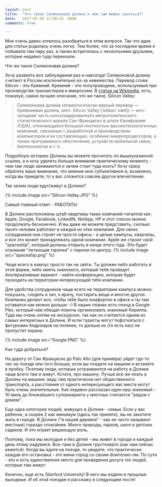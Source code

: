 ```yaml
---
layout: post
title:  "Что такое Силиконовая долина и чем там можно заняться?"
date:   2017-05-09 12:00:24 -0800
comments: true

---
```


Мне очень давно хотелось разобраться в этом вопросе. Так что идея для статьи родилась очень легко. Тем более, что за последнее время я побывала там пару раз, а также встретилась с несколькими друзьями, которые недавно туда переехали. 

Что же такое Силиконовая долина?
<!--separate-->

Хочу развеять все заблуждения раз и навсегда! Силиконовой долину считают в России исключительно из-за невежества. Перевод слова Silicon - это Кремний. Кремний - это полупроводник, используемый при производстве транзисторов и микросхем. В <a href="https://ru.wikipedia.org/wiki/%D0%A1%D0%B8%D0%BB%D0%B8%D0%BA%D0%BE%D0%BD%D0%BE%D0%B2%D0%B0%D1%8F_%D0%B4%D0%BE%D0%BB%D0%B8%D0%BD%D0%B0" target="_blank">статье на Wikipedia</a>, есть, пожалуй, самое лучшее описание, что же такое, Silicon Valley:


>Силико́новая доли́на (этимологически верный перевод — Кре́мниевая доли́на, англ. Silicon Valley [ˈsɪlɪkən ˈvæli]) — юго-западная часть консолидированного метрополитенского статистического ареала Сан-Франциско в штате Калифорния (США), отличающаяся большой плотностью высокотехнологичных компаний, связанных с разработкой и производством компьютеров и их составляющих, особенно микропроцессоров, а также программного обеспечения, устройств мобильной связи, биотехнологии и т. п.

Подробную историю Долины вы можете прочитать по вышеуказанной ссылке, а я хочу уделить больше внимания практическому моменту - чем там люди занимаются и зачем стоит туда ехать?
Хочу сразу обратить ваше внимание, что мнение мое субъективное и, возможно, когда вы приедете, то у вас сложится совсем другое впечатление.

Так зачем люди едут/живут в Долине? 

{% include image src="Silicon-Valley.JPG" %}

Самый главный ответ - РАБОТАТЬ! 

В Долине расположены штаб-квартиры таких компаний-гигантов как: Apple, Google, Facebook, LinkedIN, NetApp, HP и этот список можно продолжать бесконечно. 
И вы даже не можете представить, сколько тысяч человек работает в каждой из этих компаний. Для своих сотрудников они строят не просто офисы - а целые кампусы, кварталы, и все это может принадлежать одной компании. Apple же строит свой "spaceship", который должны открыть в конце этого года. Это будет огромная "летающая тарелка" с парком по центру. 
{% include image src="spaceship.png" %}

Чаще всего в кампус просто так не зайти. Ты должен либо работать в этой фирме, либо иметь знакомого, который тебя проведет. Альтернативные вариант - найти конференцию, которая будет проходить на территории интересующей тебя компании. 


Для удобства сотрудников чаще всего на территории кампуса можно: покушать, сходить в зал, к врачу, постирать вещи и многое другое. Компании делают все, чтобы тебе было комфортно в офисе и ты там оставался как можно дольше :-)
В наших планах есть поход в Google Plex, который нам обещал помочь организовать знакомый Кирилла. Туда мы очень хотим на экскурсию, так как он считается одним из самых интересных в Долине. И если туристы могут пофоткаться с фигурками Андроидов на полянке, то дальше их (то есть нас) не пропустит охрана.

{% include image src="Google.PNG" %}


Как туда добраться?

На дорогу от Сан Франциско до Palo Alto (для примера) уйдет где-то час на поезде или того больше, если вы поедите на машине и встанете в пробку. Поэтому люди, которые устраиваются на работу в Долине чаще всего там и живут. 
Кстати, про машину. Лучше все же ехать в Долину на машине, ведь там практически нет общественного транспорта, а расстояния от одного интересующего вас места могут быть очень значительные. Как недавно рассказал один наш знакомый - 10 миль до ближайшего супермаркета у местных считается "рядом с домом".

Еще одна категория людей, живущих в Долине - семьи. Если у вас ребенок, а скорее 2 как минимум (здесь так принято), вы не захотите жить в городе. В Долине ("в нашей деревне" - как ее часто называют местные) гораздо спокойнее. Много природы, парков, школ и детских садиков. И это играет решающую роль. 

Поэтому, пока мы молодые и без детей - мы живет в городе и каждый день этому радуемся. Все-таки в Долине грустновато (как нам сейчас кажется). 
Когда вы едите на поезде, то увидите, что практически каждая его остановка - это мини-город со своим downtown-ом. По сути - это и есть единственное место для проведения досуга тех людей, которые там живут.

Конечно, еще есть Stanford University! В него мы ездили в прошлые выходные. И об этой поездке я расскажу в следующем посте! 







